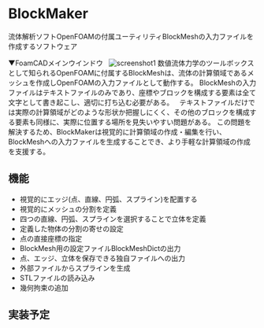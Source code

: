 # BlockMaker

流体解析ソフトOpenFOAMの付属ユーティリティBlockMeshの入力ファイルを作成するソフトウェア

▼FoamCADメインウインドウ  
![screenshot1](https://raw.githubusercontent.com/hal1437/FoamCAD/4cc28c43a0ad2fd0097e316e84a26cdf66ba7d83/Resource/screenshot/screenshot2.png)
数値流体力学のツールボックスとして知られるOpenFOAMに付属するBlockMeshは、流体の計算領域であるメッシュを作成しOpenFOAMの入力ファイルとして動作する。
BlockMeshの入力ファイルはテキストファイルのみであり、座標やブロックを構成する要素は全て文字として書き起こし、適切に打ち込む必要がある。  
テキストファイルだけでは実際の計算領域がどのような形状か把握しにくく、その他のブロックを構成する要素も同様に、実際に位置する場所を見失いやすい問題がある。
この問題を解決するため、BlockMakerは視覚的に計算領域の作成・編集を行い、BlockMeshへの入力ファイルを生成することでき、より手軽な計算領域の作成を支援する。

## 機能
+ 視覚的にエッジ(点、直線、円弧、スプライン)を配置する
+ 視覚的にメッシュの分割を定義
+ 四つの直線、円弧、スプラインを選択することで立体を定義
+ 定義した物体の分割の寄せの設定
+ 点の直接座標の指定
+ BlockMesh用の設定ファイルBlockMeshDictの出力
+ 点、エッジ、立体を保存できる独自ファイルへの出力
+ 外部ファイルからスプラインを生成
+ STLファイルの読み込み
+ 幾何拘束の追加

## 実装予定



